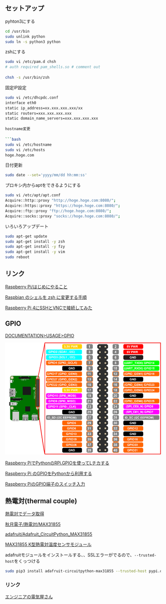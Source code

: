 ### 

## セットアップ

pyhton3にする

```bash
cd /usr/bin
sudo unlink python
sudo ln -s python3 python
```
zshにする

```bash
sudo vi /etc/pam.d chsh
# auth required pam_shells.so # comment out

chsh -s /usr/bin/zsh
```

固定IP設定

```bash
sudo vi /etc/dhcpdc.conf
interface eth0
static ip_address=xx.xxx.xxx.xxx/xx
static routers=xxx.xxx.xxx.xxx
static domain_name_servers=xxx.xxx.xxx.xxx

hostname変更

```bash
sudo vi /etc/hostname
sudo vi /etc/hosts
hoge.hoge.com
```

日付更新

```bash
sudo date --set='yyyy/mm/dd hh:mm:ss'
```

プロキシ内からaptをできるようにする

```bash
sudo vi /etc/apt/apt.conf
Acquire::http::proxy "http://hoge.hoge.com:8080/";
Acquire::https::proxy "https://hoge.hoge.com:8080/";
Acquire::ftp::proxy "ftp://hoge.hoge.com:8080/";
Acquire::socks::proxy "socks://hoge.hoge.com:8080/";
```

いろいろアップデート

```bash
sudo apt-get update
sudo apt-get install -y zsh
sudo apt-get install -y fzy
sudo apt-get install -y vim
sudo reboot
```


## リンク

[Raspberry Pi/はじめにやること](https://www.angelcurio.com/raspberrypi/?Raspberry%20Pi/%E3%81%AF%E3%81%98%E3%82%81%E3%81%AB%E3%82%84%E3%82%8B%E3%81%93%E3%81%A8)

[Raspbian のシェルを zsh に変更する手順](https://utano.jp/entry/2017/12/raspbian-zsh/)

[Raspberry Pi 4にSSHとVNCで接続してみた](https://dev.classmethod.jp/articles/raspberry-pi-4-ssh-vnc-remote/)

## GPIO

[DOCUMENTATION>USAGE>GPIO](https://www.raspberrypi.org/documentation/usage/gpio/)

![](image/raspberrypi-gpio-04.png)

[Raspberry PiでPythonのRPi.GPIOを使ってLチカする](https://qiita.com/masato/items/715e28e0c0c945a54297)

[Raspberry Pi のGPIOをPythonから利用する](https://qiita.com/maoutokagura/items/9aef5e23167ce2bc1d10)

[Raspberry PiのGPIO端子のスイッチ入力](https://qiita.com/rockhopper-penguin/items/fd3fe09cdbd04b2a5f86)

## 熱電対(thermal couple)

[熱電対でデータ取得](https://qiita.com/tm_nagoya/items/501b558dab5f427e1d98)

[秋月電子/熱電対/MAX31855](https://akizukidenshi.com/catalog/g/gM-12101/)

[adafruit/Adafruit_CircuitPython_MAX31855](https://github.com/adafruit/Adafruit_CircuitPython_MAX31855)

[MAX31855 K型熱電対温度センサモジュール](https://strawberry-linux.com/catalog/items?code=12388)


adafruitモジュールをインストールする、、SSLエラーがでるので、```--trusted-host```をくっつける

```bash
sudo pip3 install adafruit-circuitpython-max31855 --trusted-host pypi.org --trusted-host www.piwheels.org --trusted-host files.pythonhosted.org
```


### リンク

[エンジニアの電気屋さん](https://misoji-engineer.com/)

